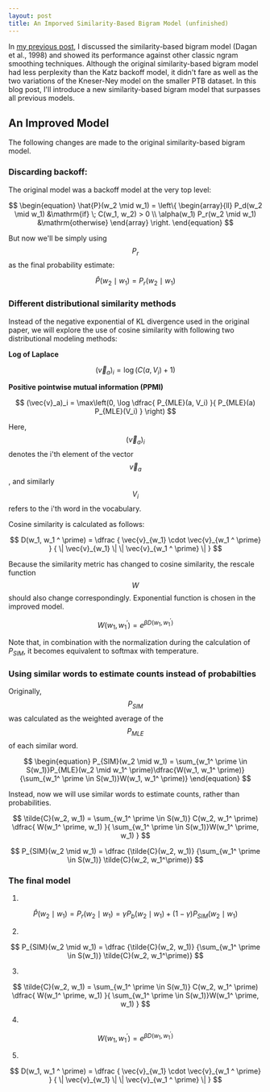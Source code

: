 ```yaml
---
layout: post
title: An Imporved Similarity-Based Bigram Model (unfinished)
---
```


In [my previous post](../similarity_based), I discussed the similarity-based bigram model (Dagan et al., 1998) and showed its performance against other classic ngram smoothing techniques. Although the original similarity-based bigram model had less perplexity than the Katz backoff model, it didn't fare as well as the two variations of the Kneser-Ney model on the smaller PTB dataset. In this blog post, I'll introduce a new similarity-based bigram model that surpasses all previous models.

## An Improved Model

The following changes are made to the original similarity-based bigram model.

### Discarding backoff:

The original model was a backoff model at the very top level:

$$
\begin{equation}
	\hat{P}(w_2 \mid w_1) = 
	\left\{
	\begin{array}{ll}
		P_d(w_2 \mid w_1) &\mathrm{if} \; C(w_1, w_2) > 0  
		\\
		\alpha(w_1) P_r(w_2 \mid w_1) &\mathrm{otherwise}
	\end{array}
	\right.
\end{equation}
$$

But now we'll be simply using $$P_r$$ as the final probability estimate:

$$
\hat{P}(w_2 \mid w_1) = P_r(w_2 \mid w_1)
$$

### Different distributional similarity methods

Instead of the negative exponential of KL divergence used in the original paper, we will explore the use of cosine similarity with following two distributional modeling methods:

**Log of Laplace**

$$
(\vec{v}_a)_i = \log( C(a, V_i) + 1)
$$

**Positive pointwise mutual information (PPMI)**

$$
(\vec{v}_a)_i = 
\max\left(0,
\log 
\dfrac{
	P_{MLE}(a, V_i)
}{
	P_{MLE}(a) P_{MLE}(V_i)
}
\right)
$$

Here, $$(\vec{v}_a)_i$$ denotes the i'th element of the vector $$\vec{v}_a$$, and similarly $$V_i$$ refers to the i'th word in the vocabulary.

Cosine similarity is calculated as follows:

$$
D(w_1, w_1 ^ \prime) = 
\dfrac
{
	\vec{v}_{w_1} \cdot \vec{v}_{w_1 ^ \prime}
}
{ 
	\| \vec{v}_{w_1} \|  \| \vec{v}_{w_1 ^ \prime} \| 
}
$$

Because the similarity metric has changed to cosine similarity, the rescale function $$W$$ should also change correspondingly. Exponential function is chosen in the improved model. 

$$
\begin{equation}
	W(w_1, w_1 ^ \prime) = e^{ \beta D(w_1, w_1 ^ \prime )}
\end{equation}
$$

Note that, in combination with the normalization during the calculation of $P_{SIM}$, it becomes equivalent to softmax with temperature.

### Using similar words to estimate counts instead of probabilties

Originally, $$P_{SIM}$$ was calculated as the weighted average of the $$P_{MLE}$$ of each similar word.

$$
\begin{equation}
	P_{SIM}(w_2 \mid w_1) = \sum_{w_1^ \prime \in S(w_1)}P_{MLE}(w_2 \mid w_1^ \prime)\dfrac{W(w_1, w_1^ \prime)}{\sum_{w_1^ \prime \in S(w_1)}W(w_1, w_1^ \prime)}
\end{equation}
$$

Instead, now we will use similar words to estimate counts, rather than probabilities.

$$
\tilde{C}(w_2, w_1) = \sum_{w_1^ \prime \in S(w_1)}
C(w_2, w_1^ \prime)
\dfrac{
	W(w_1^ \prime, w_1)
}{
	\sum_{w_1^ \prime \in S(w_1)}W(w_1^ \prime, w_1)
}
$$

$$
P_{SIM}(w_2 \mid w_1) = 
\dfrac
{\tilde{C}(w_2, w_1)}
{\sum_{w_1^ \prime \in S(w_1)} \tilde{C}(w_2, w_1^\prime)}
$$

### The final model

1. 

$$
\begin{equation}
	\hat{P}(w_2 \mid w_1) = P_{r}(w_2 \mid w_1) = \gamma P_{b}(w_2 \mid w_1) + (1 - \gamma)P_{SIM}(w_2 \mid w_1)
\end{equation}
$$

2.

$$
P_{SIM}(w_2 \mid w_1) = 
\dfrac
{\tilde{C}(w_2, w_1)}
{\sum_{w_1^ \prime \in S(w_1)} \tilde{C}(w_2, w_1^\prime)}
$$

3.

$$
\tilde{C}(w_2, w_1) = \sum_{w_1^ \prime \in S(w_1)}
C(w_2, w_1^ \prime)
\dfrac{
	W(w_1^ \prime, w_1)
}{
	\sum_{w_1^ \prime \in S(w_1)}W(w_1^ \prime, w_1)
}
$$

4.

$$
\begin{equation}
	W(w_1, w_1 ^ \prime) = e^{ \beta D(w_1, w_1 ^ \prime )}
\end{equation}
$$

5.

$$
D(w_1, w_1 ^ \prime) = 
\dfrac
{
	\vec{v}_{w_1} \cdot \vec{v}_{w_1 ^ \prime}
}
{ 
	\| \vec{v}_{w_1} \|  \| \vec{v}_{w_1 ^ \prime} \| 
}
$$


